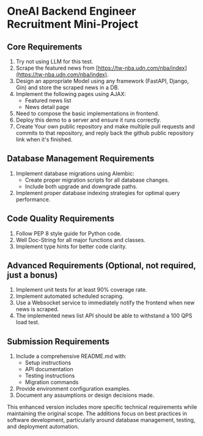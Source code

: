 # OneAI Backend Engineer Recruitment Mini-Project

## Core Requirements
1. Try not using LLM for this test.
2. Scrape the featured news from [https://tw-nba.udn.com/nba/index](https://tw-nba.udn.com/nba/index).
3. Design an appropriate Model using any framework (FastAPI, Django, Gin) and store the scraped news in a DB.
4. Implement the following pages using AJAX:
    * Featured news list
    * News detail page
5. Need to compose the basic implementations in frontend.
6. Deploy this demo to a server and ensure it runs correctly.
7. Create Your own public repository and make multiple pull requests and commits to that repository, and reply back the github public repository link when it's finished.

## Database Management Requirements
1. Implement database migrations using Alembic:
    * Create proper migration scripts for all database changes.
    * Include both upgrade and downgrade paths.
2. Implement proper database indexing strategies for optimal query performance.

## Code Quality Requirements
1. Follow PEP 8 style guide for Python code.
2. Well Doc-String for all major functions and classes.
3. Implement type hints for better code clarity.

## Advanced Requirements (Optional, not required, just a bonus)
1. Implement unit tests for at least 90% coverage rate.
2. Implement automated scheduled scraping.
3. Use a Websocket service to immediately notify the frontend when new news is scraped.
4. The implemented news list API should be able to withstand a 100 QPS load test.

## Submission Requirements
1. Include a comprehensive README.md with:
    * Setup instructions
    * API documentation
    * Testing instructions
    * Migration commands
2. Provide environment configuration examples.
3. Document any assumptions or design decisions made.

This enhanced version includes more specific technical requirements while maintaining the original scope. The additions focus on best practices in software development, particularly around database management, testing, and deployment automation.
